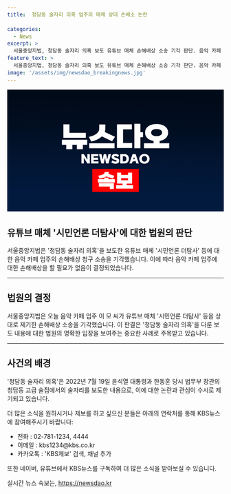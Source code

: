 ```yaml
---
title:  청담동 술자리 의혹 업주의 매체 상대 손배소 논란

categories:
  - News
excerpt: >
  서울중앙지법, 청담동 술자리 의혹 보도 유튜브 매체 손해배상 소송 기각 판단. 음악 카페 업주 이 모 씨, 시민언론 더탐사 상대로 제기한 손해배상 소송 기각. 청담동 술자리 의혹은 2022년 7월 19일 윤석열 대통령과 한동훈 당시 법무부 장관이 김앤장 법률사무소 소속 변호사 30여 명과 함께 청담동 고급 술집에서 심야 술자리를 가졌다는 내용. KBS뉴스를 구독해주세요! 
feature_text: >
  서울중앙지법, 청담동 술자리 의혹 보도 유튜브 매체 손해배상 소송 기각 판단. 음악 카페 업주 이 모 씨, 시민언론 더탐사 상대로 제기한 손해배상 소송 기각. 청담동 술자리 의혹은 2022년 7월 19일 윤석열 대통령과 한동훈 당시 법무부 장관이 김앤장 법률사무소 소속 변호사 30여 명과 함께 청담동 고급 술집에서 심야 술자리를 가졌다는 내용. KBS뉴스를 구독해주세요! 
image: '/assets/img/newsdao_breakingnews.jpg'
---
```


<p><img src="/assets/img/newsdao_breakingnews.jpg" alt="flaretime 속보" /></p>

<h2>유튜브 매체 '시민언론 더탐사'에 대한 법원의 판단</h2>

<p data-ke-size="size16">서울중앙지법은 '청담동 술자리 의혹'을 보도한 유튜브 매체 '시민언론 더탐사' 등에 대한 음악 카페 업주의 손해배상 청구 소송을 기각했습니다. 이에 따라 음악 카페 업주에 대한 손해배상을 할 필요가 없음이 결정되었습니다.</p>

<hr>

<h2 data-ke-size="size26">법원의 결정</h2>

<p data-ke-size="size16">서울중앙지법은 오늘 음악 카페 업주 이 모 씨가 유튜브 매체 '시민언론 더탐사' 등을 상대로 제기한 손해배상 소송을 기각했습니다. 이 판결은 '청담동 술자리 의혹'을 다룬 보도 내용에 대한 법원의 명확한 입장을 보여주는 중요한 사례로 주목받고 있습니다.</p>

<hr>

<h2 data-ke-size="size26">사건의 배경</h2>

<p data-ke-size="size16">'청담동 술자리 의혹'은 2022년 7월 19일 윤석열 대통령과 한동훈 당시 법무부 장관의 청담동 고급 술집에서의 술자리를 보도한 내용으로, 이에 대한 논란과 관심이 수시로 제기되고 있습니다.</p>

<p data-ke-size="size16">더 많은 소식을 원하시거나 제보를 하고 싶으신 분들은 아래의 연락처를 통해 KBS뉴스에 참여해주시기 바랍니다:</p>

<ul>
    <li>전화 : 02-781-1234, 4444</li>
    <li>이메일 : kbs1234@kbs.co.kr</li>
    <li>카카오톡 : 'KBS제보' 검색, 채널 추가</li>
</ul>

<p data-ke-size="size16">또한 네이버, 유튜브에서 KBS뉴스를 구독하여 더 많은 소식을 받아보실 수 있습니다.</p>
실시간 뉴스 속보는, <a href="https://newsdao.kr" rel="dofollow">https://newsdao.kr</a>


